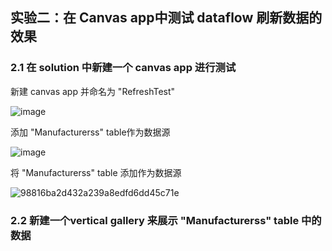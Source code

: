 ## 实验二：在 Canvas app中测试 dataflow 刷新数据的效果
### 2.1 在 solution 中新建一个 canvas app 进行测试

新建 canvas app 并命名为 "RefreshTest"

![image](https://user-images.githubusercontent.com/34478391/203124521-8ca8f441-3108-47d9-8158-6d4a110f6595.png)

添加 "Manufacturerss" table作为数据源

![image](https://user-images.githubusercontent.com/34478391/203125211-2f3ee06f-3c3a-43fa-a255-d8236077a9f8.png)

将 "Manufacturerss" table 添加作为数据源

![98816ba2d432a239a8edfd6dd45c71e](https://user-images.githubusercontent.com/34478391/203129535-bb1b4489-0ac1-4d0d-aca2-efce7783140e.jpg)

### 2.2 新建一个vertical gallery 来展示 "Manufacturerss" table 中的数据
